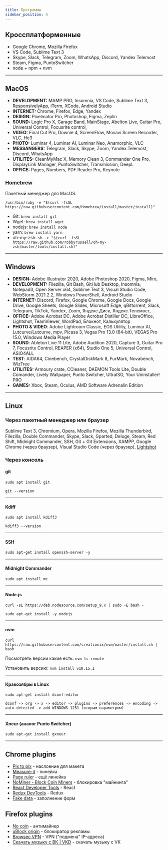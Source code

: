 ```yaml
---
title: Программы
sidebar_position: 4
---
```


## Кроссплатформенные 

- Google Chrome, Mozilla Firefox
- VS Code, Sublime Text 3
- Skype, Slack, Telegram, Zoom, WhatsApp, Discord, Yandex Telemost
- Steam, Figma, PuntoSwitcher
- node + npm + nvm

***

## MacOS

* **DEVELOPMENT:**
  MAMP PRO, Insomnia, VS Code, Sublime Text 3, ResponsivelyApp, iTerm, XCode, Android Studio
* **INTERNET:**
  Chrome, Firefox, Edge, Yandex
* **DESIGN:**
  Pixelmator Pro, Photoshop, Figma, Zeplin
* **SOUND:**
  Logic Pro X, Garage Band, MainStage, Abelton Live, Guitar Pro, Universal Control, Focusrite control,
* **VIDEO:**
  Final Cut Pro, Downie 4, ScreenFlow, Movavi Screen Recorder, VLC, He3
* **PHOTO:**
  Luminar 4, Luminar AI, Luminar Neo, Anamorphic, VLC
* **MESSANGERS:** 
  Telegram, Slack, Skype, Zoom, Yandex.Telemost, Discord, WhatsApp
* **UTILITES:** 
  CleanMyMac X, Memory Clean 3, Commander One Pro, DisplayLink Manager, PuntoSwitcher, Transmission, DeepL
* **OFFICE:** 
  Pages, Numbers, PDF Reader Pro, Keynote

### [Homebrew](https://brew.sh/) 

Пакетный менеджер для MacOS.

```/usr/bin/ruby -e "$(curl -fsSL https://raw.githubusercontent.com/Homebrew/install/master/install)"```

* Git: ```brew install git```
* Wget: ```brew install wget```
* nodejs: ```brew install node```
* yarn: ```brew install yarn```
* oh-my-zsh: ```sh -c "$(curl -fsSL https://raw.github.com/robbyrussell/oh-my-zsh/master/tools/install.sh)"```

***

## Windows

* **DESIGN:**
  Adobe Illustrator 2020, Adobe Photoshop 2020, Figma, Miro,
* **DEVELOPMENT:** 
  Filezilla, Git Bash, GitHub Desktop, Insomnia, Notepad3, Open Server x64, Sublime Text 3, Visual Studio Code, WebStorm 2021.2.2, Windows PowerShell, Android Studio
* **INTERNET:** 
  Discord, Firefox, Google Chrome, Google Docs, Google Drive, Google Sheets, Google Slides, Microsoft Edge, qBittorrent, Slack, Telegram, TikTok, Yandex, Zoom, Яндекс.Диск, Яндекс.Телемост,
* **OFFICE:** 
  Adobe Acrobat DC, Adobe Acrobat Distiller DC, LibreOffice, Lightshot, TeamViewer, WordPad, Блокнот, Калькулятор
* **PHOTO & VIDEO**: 
  Adobe Lightroom Classic, EOS Utility, Luminar AI, Lutcurve/Lutcurve, mpv, Picasa 3, Vegas Pro 13.0 (64-bit), VEGAS Pro 15.0, Windows Media Player
* **SOUND**: 
  Ableton Live 11 Lite, Adobe Audition 2020, Capture 3, Guitar Pro 7, Focusrite Control, REAPER (x64), Studio One 5, Universal Control, ASIO4ALL
* **TEST**: 
  AIDA64, Cinebench, CrystalDiskMark 8, FurMark, Novabench, WizTree
* **UTILITES:** 
  Armoury crate, CCleaner, DAEMON Tools Lite, Double Comander, Lively Wallpaper, Punto Switcher, UltraISO, Your Uninstaller! PRO
* **GAMES:** 
  Xbox, Steam, Oculus, AMD Software Adrenalin Edition

***

## Linux


### Через пакетный менеджер или браузер

Sublime Text 3, Chromium, Opera, Mozilla Firefox, Mozilla Thunderbird, Filezilla, Double Commander, Skype, Slack, Gparted, Deluge, Steam, Red Shift, Midnight Commander, SSH, Git + Git Extensions, XAMPP, Google Chrome (через браузер), Visual Studio Code (через браузер), [Lightshot](https://app.prntscr.com/en/wine-lightshot.html)

### Через консоль

#### git
```sudo apt install git```

```git --version```

***


#### Kdiff
```sudo apt install kdiff3```

```kdiff3 --version```

***

#### SSH

```sudo apt-get install openssh-server -y```

***

#### Midnight Commander

```sudo apt install mc```

***

#### Node.js

```curl -sL https://deb.nodesource.com/setup_9.x | sudo -E bash -```

```sudo apt-get install -y nodejs```

***

#### nvm

```curl https://raw.githubusercontent.com/creationix/nvm/master/install.sh | bash```

Посмотреть версии какие есть: ```nvm ls-remote```

Установить версию: ```nvm install v10.15.1```

***

#### Кракозябры в Linux

```sudo apt-get install dconf-editor```

```dconf -> org -> x -> editor -> plugins -> preferences -> encoding -> auto-detected -> add WINDOWS-1251 (вторым параметром)```

***

#### Xneur (аналог Punto Switcher)

```sudo apt-get install gxneur```

***
## Chrome plugins

* [Pix to pix](https://chrome.google.com/webstore/detail/pix-to-pix-pixel-perfect/binboaimbgchaamickjnhgjdccohndin?hl=ru) - наслоение для макета
* [Measure-it](https://chrome.google.com/webstore/detail/measure-it/jocbgkoackihphodedlefohapackjmna) - линейка
* [Page ruler](https://chrome.google.com/webstore/detail/page-ruler/jcbmcnpepaddcedmjdcmhbekjhbfnlff) - ещё линейка
* [NoMiner - Block Coin Miners](https://chrome.google.com/webstore/detail/nominer-block-coin-miners/jfnangjojcioomickmmnfmiadkfhcdmd) - блокировка "майнинга"
* [React Developer Tools](https://chrome.google.com/webstore/detail/react-developer-tools/fmkadmapgofadopljbjfkapdkoienihi) - React
* [Redux DevTools](https://chrome.google.com/webstore/detail/redux-devtools/lmhkpmbekcpmknklioeibfkpmmfibljd?hl=ru) - Redux
* [Fake data](https://chrome.google.com/webstore/detail/fake-data-a-form-filler-y/gchcfdihakkhjgfmokemfeembfokkajj) - заполнение форм

## Firefox plugins

* [No coin](https://addons.mozilla.org/ru/firefox/addon/no-coin/) - антимайнер
* [uBlock origin](https://addons.mozilla.org/ru/firefox/addon/ublock-origin/) - блокиратор рекламы
* [Browsec VPN](https://addons.mozilla.org/ru/firefox/addon/browsec/) - VPN ("подмена" IP-адреса)
* [Скачать музыку с ВК | VKD](https://addons.mozilla.org/ru/firefox/addon/%D1%81%D0%BA%D0%B0%D1%87%D0%B0%D1%82%D1%8C-%D0%BC%D1%83%D0%B7%D1%8B%D0%BA%D1%83-%D1%81-%D0%B2%D0%BA-vkd/) - cкачать музыку с VK
